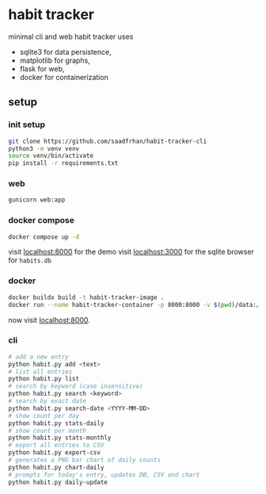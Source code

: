 # habit tracker

minimal cli and web habit tracker uses 
- sqlite3 for data persistence, 
- matplotlib for graphs, 
- flask for web,
- docker for containerization

## setup

### init setup

```bash
git clone https://github.com/saadfrhan/habit-tracker-cli
python3 -m venv venv
source venv/bin/activate
pip install -r requirements.txt      
```

### web

```bash
gunicorn web:app
```

### docker compose

```bash
docker compose up -d
```

visit [localhost:8000](localhost:8000) for the demo
visit [localhost:3000](localhost:3000) for the sqlite browser for `habits.db`

### docker

```bash
docker buildx build -t habit-tracker-image .
docker run --name habit-tracker-container -p 8000:8000 -v $(pwd)/data:/app/data habit-tracker-image
```

now visit [localhost:8000](http://localhost:8000).

### cli

```bash
# add a new entry
python habit.py add <text>               
# list all entries
python habit.py list                     
# search by keyword (case insensitive)
python habit.py search <keyword>         
# search by exact date
python habit.py search-date <YYYY-MM-DD> 
# show count per day
python habit.py stats-daily              
# show count per month
python habit.py stats-monthly            
# export all entries to CSV
python habit.py export-csv               
# generates a PNG bar chart of daily counts
python habit.py chart-daily              
# prompts for today's entry, updates DB, CSV and chart
python habit.py daily-update       
```
